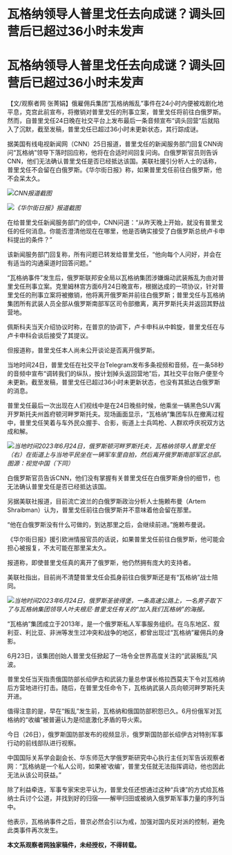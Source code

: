# 瓦格纳领导人普里戈任去向成谜？调头回营后已超过36小时未发声

# 瓦格纳领导人普里戈任去向成谜？调头回营后已超过36小时未发声

【文/观察者网
张菁娟】俄雇佣兵集团“瓦格纳叛乱”事件在24小时内便被戏剧化地平息，克宫此前宣布，将撤销对普里戈任的刑事立案，普里戈任将前往白俄罗斯。然而，自普里戈任24日晚在社交平台上发布最后一条音频宣布“调头回营”后就陷入了沉默，截至发稿，普里戈任已超过36小时未更新状态，其行踪成谜。

据美国有线电视新闻网（CNN）25日报道，普里戈任的新闻服务部门回复CNN询问“瓦格纳”领导下落时回应称，他将在合适时间回复问询。白俄罗斯官员则告诉CNN，他们无法确认普里戈任是否已经抵达该国。美联社援引分析人士的话称，普里戈任不会留在白俄罗斯。《华尔街日报》称，如果普里戈任前往白俄罗斯，他不会呆太久。

![](https://inews.gtimg.com/newsapp_bt/0/15809446371/1000)_CNN报道截图_

![](https://inews.gtimg.com/newsapp_bt/0/15809446372/1000)_《华尔街日报》报道截图_

在给普里戈任新闻服务部门的信中，CNN问道：“从昨天晚上开始，就没有普里戈任的任何消息。你能否澄清他现在在哪里，他是否确实接受了白俄罗斯总统卢卡申科提出的条件？”

该新闻服务部门回复称，所有问题已转发给普里戈任，“他向每个人问好，并会在有适当的沟通渠道时回答问题。”

“瓦格纳事件”发生后，俄罗斯联邦安全局以瓦格纳集团涉嫌煽动武装叛乱为由对普里戈任刑事立案。克里姆林宫方面6月24日晚宣布，根据达成的一项协议，针对普里戈任的刑事立案将被撤销，他将离开俄罗斯并前往白俄罗斯；普里戈任与瓦格纳集团所有武装人员全部从俄罗斯南部军区司令部撤离，离开罗斯托夫并返回其野战营地。

佩斯科夫当天介绍协议时称，在普京的协调下，卢卡申科从中斡旋，普里戈任在与卢卡申科会谈后接受了其提议。

但报道称，普里戈任本人尚未公开谈论是否离开俄罗斯。

当地时间24日，普里戈任在社交平台Telegram发布多条视频和音频，在一条58秒的音频中宣布“调转我们的纵队，按计划掉头返回营地”后，其社交平台账户便至今未更新。截至发稿，普里戈任已超过36小时未更新状态，也没有其抵达白俄罗斯的消息。

普里戈任最后一次出现在人们视线中是在24日晚些时候，他乘坐一辆黑色SUV离开罗斯托夫州首府顿河畔罗斯托夫。现场画面显示，“瓦格纳”集团车队在撤离过程中，普里戈任笑着与车外民众握手、合影，街道上士兵鸣枪、人群欢呼庆祝双方达成和解。

![](https://inews.gtimg.com/newsapp_bt/0/15809446373/1000)_当地时间2023年6月24日，俄罗斯顿河畔罗斯托夫，瓦格纳领导人普里戈任（右）在街道上与当地平民坐在一辆军车里自拍，然后离开俄罗斯南部军区总部。图源：视觉中国（下同）_

白俄罗斯官员告诉CNN，他们没有掌握有关普里戈任在白俄罗斯身份的细节，也无法确认普里戈任是否已经抵达该国。

另据美联社报道，目前流亡波兰的白俄罗斯政治分析人士施赖布曼（Artem Shraibman）认为，普里戈任前往白俄罗斯并不意味着他会留在那里。

“他在白俄罗斯没有什么可做的，到达那里之后，会继续前进。”施赖布曼说。

《华尔街日报》援引欧洲情报官员的话说，如果普里戈任前往白俄罗斯，他可能会担心被报复，不太可能在那里呆太久。

报道称，即使普里戈任真的离开了俄罗斯，他仍然拥有庞大的支持者。

美联社指出，目前尚不清楚普里戈任会孤身前往白俄罗斯还是有“瓦格纳”战士陪同。

![](https://inews.gtimg.com/newsapp_bt/0/15809446374/1000)_当地时间2023年6月24日，俄罗斯圣彼得堡，一条高速公路上，一名男子取下了与瓦格纳集团领导人叶夫根尼·普里戈任有关的“加入我们瓦格纳”的海报。_

“瓦格纳”集团成立于2013年，是一个俄罗斯私人军事服务组织。在乌东地区、叙利亚、利比亚、非洲等发生过冲突和战争的地区，都曾出现过“瓦格纳”雇佣兵的身影。

6月23日，该集团创始人普里戈任掀起了一场令全世界高度关注的“武装叛乱”风波。

普里戈任当天指责俄国防部长绍伊古和武装力量总参谋长格拉西莫夫下令对瓦格纳后方营地进行打击。随后，在普里戈任命令下，瓦格纳武装人员向顿河畔罗斯托夫开进。

值得注意的是，早在“叛乱”发生前，瓦格纳和俄国防部积怨已久。6月份俄军对瓦格纳的“收编”被普遍认为是彻底激化矛盾的导火索。

今日（26日），俄罗斯国防部发布的视频显示，俄罗斯国防部长绍伊古对特别军事行动的前线部队进行视察。

中国国际关系学会副会长、华东师范大学俄罗斯研究中心执行主任刘军告诉观察者网：“瓦格纳是一个私人公司，如果被‘收编’，普里戈任就无法指挥调动，他也因此无法从该公司获益。”

除了利益牵连，军事专家宋忠平认为，普里戈任还想通过这种“兵谏”的方式给瓦格纳士兵讨个公道，并找到好的归宿——解甲归田或被纳入俄罗斯军事力量的序列当中。

他表示，瓦格纳事件之后，普京必然会引以为戒，加强对国内反对派的控制，避免此类事件再次发生。

**本文系观察者网独家稿件，未经授权，不得转载。**

